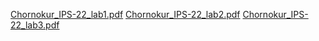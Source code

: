 [Chornokur_IPS-22_lab1.pdf](https://github.com/user-attachments/files/15960995/Chornokur_IPS-22_lab1.pdf)
[Chornokur_IPS-22_lab2.pdf](https://github.com/user-attachments/files/15960996/Chornokur_IPS-22_lab2.pdf)
[Chornokur_IPS-22_lab3.pdf](https://github.com/user-attachments/files/15960997/Chornokur_IPS-22_lab3.pdf)

